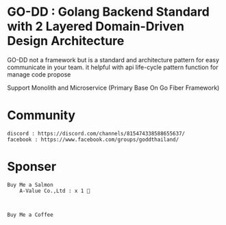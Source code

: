 # GO-DD : Golang Backend Standard with 2 Layered Domain-Driven Design Architecture 



GO-DD not a framework but is a standard and architecture pattern
for easy communicate in your team. it helpful with api life-cycle pattern function for manage code propose

Support Monolith and Microservice (Primary Base On Go Fiber Framework)

# Community 
    discord : https://discord.com/channels/815474338588655637/
    facebook : https://www.facebook.com/groups/goddthailand/

# Sponser
    Buy Me a Salmon
        A-Value Co.,Ltd : x 1 🍣



    Buy Me a Coffee
